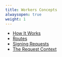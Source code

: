 ```yaml
---
title: Workers Concepts
alwaysopen: true
weight: 1
---
```


- [How It Works](/reference/workers-concepts/how-it-works)
- [Routes](/reference/workers-concepts/routes)
- [Signing Requests](/reference/workers-concepts/signing-requests)
- [The Request Context](/reference/workers-concepts/request-context)
